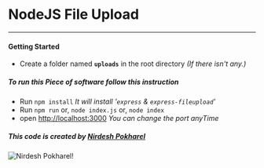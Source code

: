 # NodeJS File Upload
***
#### Getting Started
* Create a folder named **` uploads `** in the root directory *(If there isn't any.)*
##### To run this Piece of software follow this instruction
* Run `npm install` *It will install '`express` & `express-fileupload`'*
* Run `npm run` or, `node index.js` or, `node index`
* open [http://localhost:3000](http://localhost:3000)
*You can change the port anyTime*

##### This code is created by  [Nirdesh Pokharel](https://nirdeshpokhrel.com.np)
![Nirdesh Pokharel!](https://pbs.twimg.com/profile_images/1276987810969382912/38i2Y6XO_400x400.jpg "Nirdesh Pokharel")